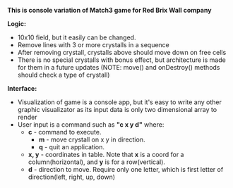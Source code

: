<b>This is console variation of Match3 game for Red Brix Wall company</b>

<b>Logic:</b>
<ul>
  <li>
    10x10 field, but it easily can be changed.
  </li>
  <li>
    Remove lines with 3 or more crystalls in a sequence
  </li>
  <li>
    After removing crystall, crystalls above should move down on free cells
  </li>
  <li>
    There is no special crystalls with bonus effect, but architecture is made for them in a future updates (NOTE: move() and onDestroy() methods should check a type of crystall)
  </li>
</ul>

<b>Interface:</b>
<ul>
  <li>
    Visualization of game is a console app, but it's easy to write any other graphic visualizator as its input data is only two dimensional array to render
  </li>
   <li>
     User input is a command such as <b>"c x y d"</b> where:
    <ul>
      <li>
        <b>c</b> - command to execute.
        <ul>
          <li>
            <b>m</b> - move crystall on x y in direction.
          </li>
          <li>
            <b>q</b> - quit an application.
          </li>
        </ul>
      </li>
      <li>
           <b>x, y</b> - coordinates in table. Note that <b>x</b> is a coord for a column(horizontal), and <b>y</b> is for a row(vertical).
          </li>
          <li>
            <b>d</b> - direction to move. Require only one letter, which is first letter of direction(left, right, up, down)
           </li>
    </ul>
   </li>
   
</ul>
